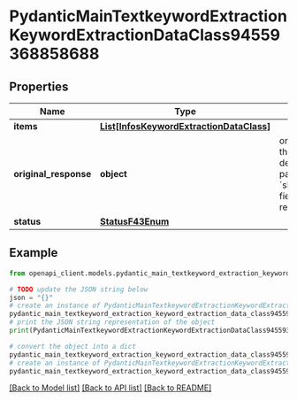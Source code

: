 # PydanticMainTextkeywordExtractionKeywordExtractionDataClass94559368858688


## Properties

Name | Type | Description | Notes
------------ | ------------- | ------------- | -------------
**items** | [**List[InfosKeywordExtractionDataClass]**](InfosKeywordExtractionDataClass.md) |  | [optional] 
**original_response** | **object** | original response sent by the provider, hidden by default, show it by passing the &#x60;show_original_response&#x60; field to &#x60;true&#x60; in your request | [optional] 
**status** | [**StatusF43Enum**](StatusF43Enum.md) |  | 

## Example

```python
from openapi_client.models.pydantic_main_textkeyword_extraction_keyword_extraction_data_class94559368858688 import PydanticMainTextkeywordExtractionKeywordExtractionDataClass94559368858688

# TODO update the JSON string below
json = "{}"
# create an instance of PydanticMainTextkeywordExtractionKeywordExtractionDataClass94559368858688 from a JSON string
pydantic_main_textkeyword_extraction_keyword_extraction_data_class94559368858688_instance = PydanticMainTextkeywordExtractionKeywordExtractionDataClass94559368858688.from_json(json)
# print the JSON string representation of the object
print(PydanticMainTextkeywordExtractionKeywordExtractionDataClass94559368858688.to_json())

# convert the object into a dict
pydantic_main_textkeyword_extraction_keyword_extraction_data_class94559368858688_dict = pydantic_main_textkeyword_extraction_keyword_extraction_data_class94559368858688_instance.to_dict()
# create an instance of PydanticMainTextkeywordExtractionKeywordExtractionDataClass94559368858688 from a dict
pydantic_main_textkeyword_extraction_keyword_extraction_data_class94559368858688_form_dict = pydantic_main_textkeyword_extraction_keyword_extraction_data_class94559368858688.from_dict(pydantic_main_textkeyword_extraction_keyword_extraction_data_class94559368858688_dict)
```
[[Back to Model list]](../README.md#documentation-for-models) [[Back to API list]](../README.md#documentation-for-api-endpoints) [[Back to README]](../README.md)


